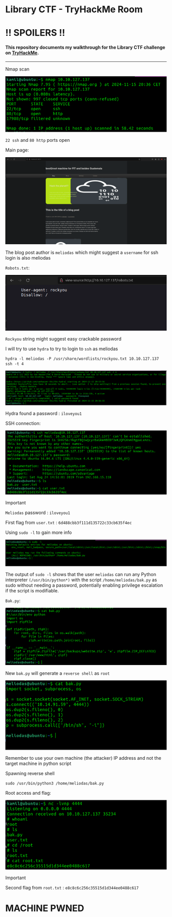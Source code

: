 # Library CTF - TryHackMe Room
# **!! SPOILERS !!**
#### This repository documents my walkthrough for the **Library** CTF challenge on [TryHackMe](https://tryhackme.com/r/room/bsidesgtlibrary). 
---

Nmap scan


![nmap](imgs/nmap.png "nmap")

`22 ssh` and `80 http` ports open

Main page: 

![page](imgs/page.png "page")

The blog post author is `meliodas` which might suggest a `username` for ssh login is also meliodas

`Robots.txt`:

![robots](imgs/robots.png "robots")

`Rockyou` string might suggest easy crackable password

I will try to use `hydra` to try to login to `ssh` as meliodas

```
hydra -l meliodas -P /usr/share/wordlists/rockyou.txt 10.10.127.137 ssh -t 4
```

![hydra](imgs/hydra.png "hydra")

Hydra found a password : `iloveyou1`

SSH connection:

![ssh](imgs/ssh.png "ssh")


> [!IMPORTANT]
> `Meliodas` password : `iloveyou1`
> 
> First flag from `user.txt` : `6d488cbb3f111d135722c33cb635f4ec`

Using `sudo -l` to gain more info

![sudol](imgs/sudol.png "sudol")

The output of `sudo -l` shows that the user `meliodas` can run any Python interpreter `(/usr/bin/python*)` with the script `/home/meliodas/bak.py` as sudo without needing a password, potentially enabling privilege escalation if the script is modifiable.

`Bak.py`:

![bak](imgs/bak.png "bak")

New `bak.py` will generate a `reverse shell` as `root`


![newbak](imgs/newbak.png "newbak")

Remember to use your own machine (the attacker) IP address and not the target machine in python script

Spawning reverse shell

```
sudo /usr/bin/python3 /home/meliodas/bak.py 
```
Root access and flag: 

![rootaccess](imgs/rootaccess.png "rootaccess")


> [!IMPORTANT]
> Second flag from `root.txt` : `e8c8c6c256c35515d1d344ee0488c617`

# MACHINE PWNED
